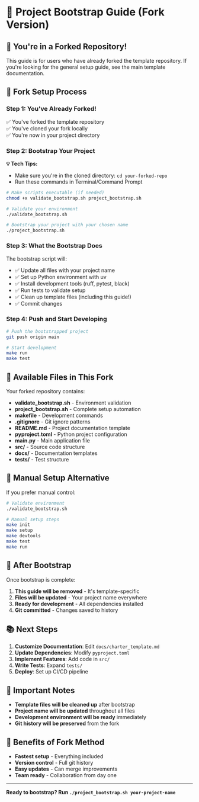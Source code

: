 # 🚀 Project Bootstrap Guide (Fork Version)

## 🎯 **You're in a Forked Repository!**

This guide is for users who have already forked the template repository. If you're looking for the general setup guide, see the main template documentation.

## 🍴 **Fork Setup Process**

### **Step 1: You've Already Forked!**
✅ You've forked the template repository  
✅ You've cloned your fork locally  
✅ You're now in your project directory  

### **Step 2: Bootstrap Your Project**

**💡 Tech Tips:**
- Make sure you're in the cloned directory: `cd your-forked-repo`
- Run these commands in Terminal/Command Prompt

```bash
# Make scripts executable (if needed)
chmod +x validate_bootstrap.sh project_bootstrap.sh

# Validate your environment
./validate_bootstrap.sh

# Bootstrap your project with your chosen name
./project_bootstrap.sh 
```

### **Step 3: What the Bootstrap Does**
The bootstrap script will:
- ✅ Update all files with your project name
- ✅ Set up Python environment with uv
- ✅ Install development tools (ruff, pytest, black)
- ✅ Run tests to validate setup
- ✅ Clean up template files (including this guide!)
- ✅ Commit changes

### **Step 4: Push and Start Developing**
```bash
# Push the bootstrapped project
git push origin main

# Start development
make run
make test
```

## 🚀 **Available Files in This Fork**

Your forked repository contains:
- **validate_bootstrap.sh** - Environment validation
- **project_bootstrap.sh** - Complete setup automation
- **makefile** - Development commands
- **.gitignore** - Git ignore patterns
- **README.md** - Project documentation template
- **pyproject.toml** - Python project configuration
- **main.py** - Main application file
- **src/** - Source code structure
- **docs/** - Documentation templates
- **tests/** - Test structure

## 🔧 **Manual Setup Alternative**

If you prefer manual control:

```bash
# Validate environment
./validate_bootstrap.sh

# Manual setup steps
make init
make setup
make devtools
make test
make run
```

## 🎯 **After Bootstrap**

Once bootstrap is complete:

1. **This guide will be removed** - It's template-specific
2. **Files will be updated** - Your project name everywhere
3. **Ready for development** - All dependencies installed
4. **Git committed** - Changes saved to history

## 📚 **Next Steps**

1. **Customize Documentation**: Edit `docs/charter_template.md`
2. **Update Dependencies**: Modify `pyproject.toml`
3. **Implement Features**: Add code in `src/`
4. **Write Tests**: Expand `tests/`
5. **Deploy**: Set up CI/CD pipeline

## 🚨 **Important Notes**

- **Template files will be cleaned up** after bootstrap
- **Project name will be updated** throughout all files
- **Development environment will be ready** immediately
- **Git history will be preserved** from the fork

## 🎉 **Benefits of Fork Method**

- **Fastest setup** - Everything included
- **Version control** - Full git history
- **Easy updates** - Can merge improvements
- **Team ready** - Collaboration from day one

---

**Ready to bootstrap? Run `./project_bootstrap.sh your-project-name`**

